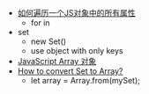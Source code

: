  - [如何遍历一个JS对象中的所有属性](http://zhidao.baidu.com/link?url=bcAFl4GhcTntE9Gk3y_gPVk_BtHdCYFoDaBz18tSre1NVRYuExkLUw011C68kJ7RT9I5cQ2i7rrsJb1Tk5BQ4a)
    - for in
 - set 
    - new Set()
    - use object with only keys
 - [JavaScript Array 对象](http://www.w3school.com.cn/jsref/jsref_obj_array.asp)
 - [How to convert Set to Array?](http://stackoverflow.com/questions/20069828/how-to-convert-set-to-array)
    - let array = Array.from(mySet);